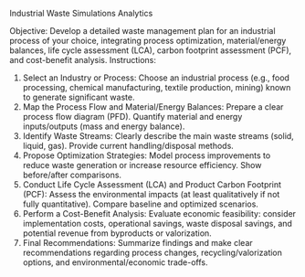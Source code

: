 Industrial Waste Simulations Analytics

Objective:
Develop a detailed waste management plan for an industrial process of your choice, integrating process optimization, material/energy balances, life cycle assessment (LCA), carbon footprint assessment (PCF), and cost-benefit analysis.
Instructions:
1. Select an Industry or Process:
 Choose an industrial process (e.g., food processing, chemical manufacturing, textile production, mining) known to generate significant waste.
2. Map the Process Flow and Material/Energy Balances:
Prepare a clear process flow diagram (PFD).
Quantify material and energy inputs/outputs (mass and energy balance).
3. Identify Waste Streams:
Clearly describe the main waste streams (solid, liquid, gas).
Provide current handling/disposal methods.
4. Propose Optimization Strategies:
Model process improvements to reduce waste generation or increase resource efficiency.
Show before/after comparisons.
5. Conduct Life Cycle Assessment (LCA) and Product Carbon Footprint (PCF):
Assess the environmental impacts (at least qualitatively if not fully quantitative).
Compare baseline and optimized scenarios.
6. Perform a Cost-Benefit Analysis:
Evaluate economic feasibility: consider implementation costs, operational savings, waste disposal savings, and potential revenue from byproducts or valorization.
7. Final Recommendations:
Summarize findings and make clear recommendations regarding process changes, recycling/valorization options, and environmental/economic trade-offs.

